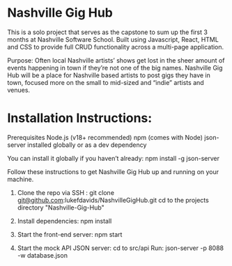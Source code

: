 # Nashville Gig Hub

This is a solo project that serves as the capstone to sum up the first 3 months at Nashville Software School. Built using Javascript, React, HTML and CSS to provide full CRUD functionality across a multi-page application.

Purpose: 
Often local Nashville artists’ shows get lost in the sheer amount of events happening in town if they’re not one of the big names. Nashville Gig Hub will be a place for Nashville based artists to post gigs they have in town, focused more on the small to mid-sized and “indie” artists and venues.

# Installation Instructions:

Prerequisites
Node.js (v18+ recommended)
npm (comes with Node)
json-server installed globally or as a dev dependency

You can install it globally if you haven’t already: npm install -g json-server

Follow these instructions to get Nashville Gig Hub up and running on your machine.

1. Clone the repo via SSH : 
git clone git@github.com:lukefdavids/NashvilleGigHub.git
cd to the projects directory "Nashville-Gig-Hub"

2. Install dependencies:
npm install

3. Start the front-end server:
npm start

4. Start the mock API JSON server:
cd to src/api
Run: json-server -p 8088 -w database.json


